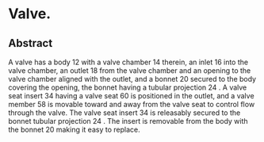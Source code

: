 # Valve.

## Abstract
A valve has a body 12 with a valve chamber 14 therein, an inlet 16 into the valve chamber, an outlet 18 from the valve chamber and an opening to the valve chamber aligned with the outlet, and a bonnet 20 secured to the body covering the opening, the bonnet having a tubular projection 24 . A valve seat insert 34 having a valve seat 60 is positioned in the outlet, and a valve member 58 is movable toward and away from the valve seat to control flow through the valve. The valve seat insert 34 is releasably secured to the bonnet tubular projection 24 . The insert is removable from the body with the bonnet 20 making it easy to replace.